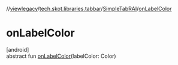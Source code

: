 //[viewlegacy](../../../index.md)/[tech.skot.libraries.tabbar](../index.md)/[SimpleTabRAI](index.md)/[onLabelColor](on-label-color.md)

# onLabelColor

[android]\
abstract fun [onLabelColor](on-label-color.md)(labelColor: Color)
